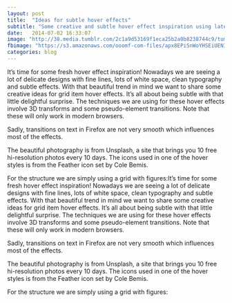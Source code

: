 ```yaml
---
layout: post
title:  "Ideas for subtle hover effects"
subtitle: "Some creative and subtle hover effect inspiration using latest techniques"
date:   2014-07-02 16:33:07
image: "http://38.media.tumblr.com/2c1a9d53169f1eca25b2a0b8238744c9/tumblr_n9hxdqatsK1st5lhmo1_1280.jpg"
fbimage: "https://s3.amazonaws.com/ooomf-com-files/apx8EPiSnWoYHSEiUENI_14553734675_699b2aa038_o.jpg" 
categories: blog
---
```


It’s time for some fresh hover effect inspiration! Nowadays we are seeing a lot of delicate designs with fine lines, lots of white space, clean typography and subtle effects. With that beautiful trend in mind we want to share some creative ideas for grid item hover effects. It’s all about being subtle with that little delightful surprise.
The techniques we are using for these hover effects involve 3D transforms and some pseudo-element transitions. Note that these will only work in modern browsers.

Sadly, transitions on text in Firefox are not very smooth which influences most of the effects.

The beautiful photography is from Unsplash, a site that brings you 10 free hi-resolution photos every 10 days. The icons used in one of the hover styles is from the Feather icon set by Cole Bemis.

For the structure we are simply using a grid with figures:It’s time for some fresh hover effect inspiration! Nowadays we are seeing a lot of delicate designs with fine lines, lots of white space, clean typography and subtle effects. With that beautiful trend in mind we want to share some creative ideas for grid item hover effects. It’s all about being subtle with that little delightful surprise.
The techniques we are using for these hover effects involve 3D transforms and some pseudo-element transitions. Note that these will only work in modern browsers.

Sadly, transitions on text in Firefox are not very smooth which influences most of the effects.

The beautiful photography is from Unsplash, a site that brings you 10 free hi-resolution photos every 10 days. The icons used in one of the hover styles is from the Feather icon set by Cole Bemis.

For the structure we are simply using a grid with figures: